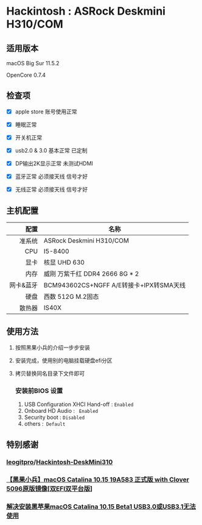 # Hackintosh : ASRock Deskmini H310/COM



## 适用版本

macOS Big Sur 11.5.2 

OpenCore 0.7.4


## 检查项

- [x] apple store 账号使用正常
- [x] 睡眠正常
- [x] 开关机正常
- [x] usb2.0 & 3.0 基本正常 已定制
- [x] DP输出2K显示正常 未测试HDMI
- [x] 蓝牙正常 必须接天线 信号才好
- [x] 无线正常 必须接天线 信号才好


## 主机配置

|                配置 | 名称 |
| --------------------: | ------------------------ |
|                准系统 | ASRock Deskmini H310/COM  |
|                  CPU | I5-8400                   |
|                  显卡 | 核显 UHD 630              |
|                  内存 | 威刚 万紫千红 DDR4 2666 8G * 2       |
|             网卡&蓝牙  | BCM943602CS+NGFF A/E转接卡+IPX转SMA天线              |
|                  硬盘  | 西数 512G M.2固态         |
|                  散热器 | IS40X                   |


## 使用方法

1. 按照黑果小兵的介绍一步步安装

2. 安装完成，使用别的电脑挂载硬盘efi分区

3. 拷贝替换同名目录下文件即可

   ###  安装前BIOS 设置

   1. USB Configuration  XHCI Hand-off :  `Enabled`
   2. Onboard HD Audio : ` Enabled`
   3. Security boot : `Disabled`
   4. others :` Default`



## 特别感谢

### [leogitpro](https://github.com/leogitpro)/**[Hackintosh-DeskMini310](https://github.com/leogitpro/Hackintosh-DeskMini310)**

### [【黑果小兵】macOS Catalina 10.15 19A583 正式版 with Clover 5096原版镜像[双EFI双平台版]](https://blog.daliansky.net/macOS-Catalina-10.15-19A583-Release-version-with-Clover-5093-original-image-Double-EFI-Version.html)

### [解决安装黑苹果macOS Catalina 10.15 Beta1 USB3.0或USB3.1无法使用](https://osx.cx/fix-hackintosh-macos-catalina-10-15-beta1-usb3-0.html)










